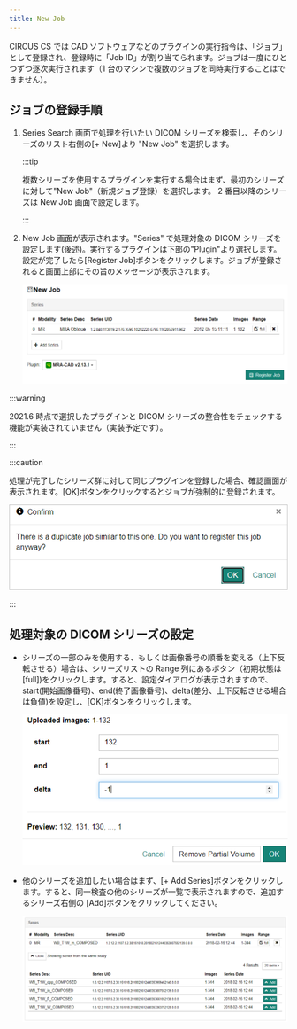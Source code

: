 ```yaml
---
title: New Job
---
```


CIRCUS CS では CAD ソフトウェアなどのプラグインの実行指令は、「ジョブ」として登録され、登録時に「Job ID」が割り当てられます。ジョブは一度にひとつずつ逐次実行されます（1 台のマシンで複数のジョブを同時実行することはできません）。

## ジョブの登録手順

1. Series Search 画面で処理を行いたい DICOM シリーズを検索し、そのシリーズのリスト右側の[+ New]より "New Job" を選択します。

   :::tip

   複数シリーズを使用するプラグインを実行する場合はまず、最初のシリーズに対して"New Job"（新規ジョブ登録）を選択します。 2 番目以降のシリーズは New Job 画面で設定します。

   :::

1. New Job 画面が表示されます。"Series" で処理対象の DICOM シリーズを設定します(後述)。実行するプラグインは下部の"Plugin"より選択します。設定が完了したら[Register Job]ボタンをクリックします。ジョブが登録されると画面上部にその旨のメッセージが表示されます。

   ![New Job](new-job.png)

:::warning

2021.6 時点で選択したプラグインと DICOM シリーズの整合性をチェックする機能が実装されていません（実装予定です）。

:::

:::caution

処理が完了したシリーズ群に対して同じプラグインを登録した場合、確認画面が表示されます。[OK]ボタンをクリックするとジョブが強制的に登録されます。

![Confirm duplicate job](confirm-duplicate-job.png)

:::

## 処理対象の DICOM シリーズの設定

- シリーズの一部のみを使用する、もしくは画像番号の順番を変える（上下反転させる）場合は、シリーズリストの Range 列にあるボタン（初期状態は[full])をクリックします。すると、設定ダイアログが表示されますので、start(開始画像番号)、end(終了画像番号)、delta(差分、上下反転させる場合は負値)を設定し、[OK]ボタンをクリックします。

  ![Partial volume setting](partial-volume-dialog.png)

- 他のシリーズを追加したい場合はまず、[+ Add Series]ボタンをクリックします。すると、同一検査の他のシリーズが一覧で表示されますので、追加するシリーズ右側の [Add]ボタンをクリックしてください。

  ![Add DICOM series](add-dicom-series.png)
